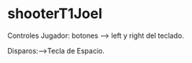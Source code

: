 # shooterT1Joel 


Controles Jugador: botones --> left y right del teclado.

Disparos:-->Tecla de Espacio.  
